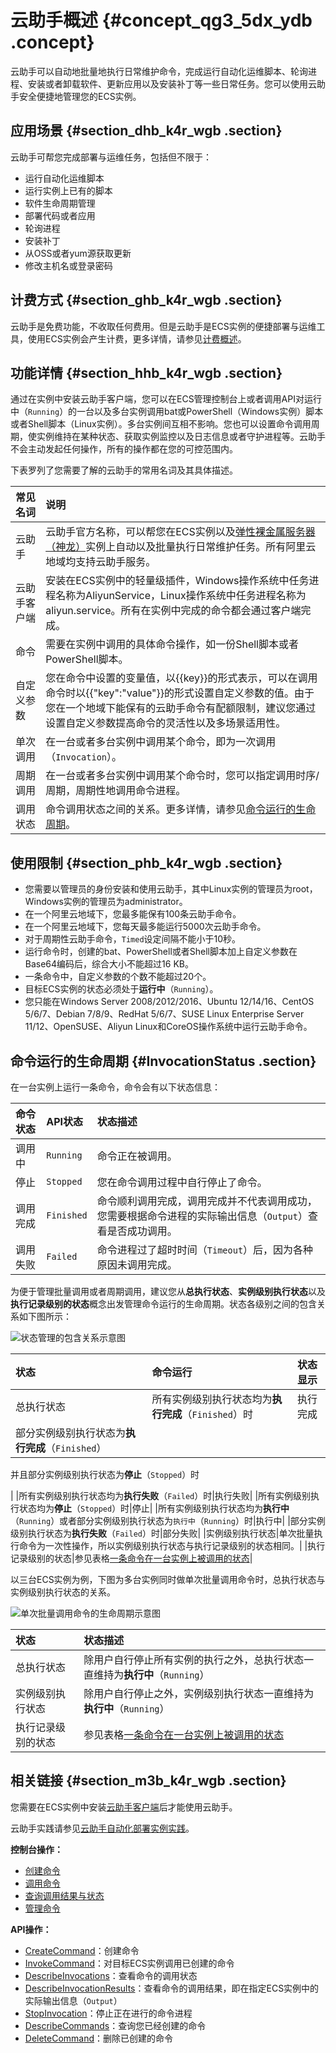 # 云助手概述 {#concept_qg3_5dx_ydb .concept}

云助手可以自动地批量地执行日常维护命令，完成运行自动化运维脚本、轮询进程、安装或者卸载软件、更新应用以及安装补丁等一些日常任务。您可以使用云助手安全便捷地管理您的ECS实例。

## 应用场景 {#section_dhb_k4r_wgb .section}

云助手可帮您完成部署与运维任务，包括但不限于：

-   运行自动化运维脚本
-   运行实例上已有的脚本
-   软件生命周期管理
-   部署代码或者应用
-   轮询进程
-   安装补丁
-   从OSS或者yum源获取更新
-   修改主机名或登录密码

## 计费方式 {#section_ghb_k4r_wgb .section}

云助手是免费功能，不收取任何费用。但是云助手是ECS实例的便捷部署与运维工具，使用ECS实例会产生计费，更多详情，请参见[计费概述](../../../../intl.zh-CN/产品定价/计费概述.md#)。

## 功能详情 {#section_hhb_k4r_wgb .section}

通过在实例中安装云助手客户端，您可以在ECS管理控制台上或者调用API对运行中（`Running`）的一台以及多台实例调用bat或PowerShell（Windows实例）脚本或者Shell脚本（Linux实例）。多台实例间互相不影响。您也可以设置命令调用周期，使实例维持在某种状态、获取实例监控以及日志信息或者守护进程等。云助手不会主动发起任何操作，所有的操作都在您的可控范围内。

下表罗列了您需要了解的云助手的常用名词及其具体描述。

|常见名词|说明|
|:---|:-|
|云助手|云助手官方名称，可以帮您在ECS实例以及[弹性裸金属服务器（神龙）](../../../../intl.zh-CN/实例/选择实例规格/弹性裸金属服务器（神龙）/什么是弹性裸金属服务器.md#)实例上自动以及批量执行日常维护任务。所有阿里云地域均支持云助手服务。|
|云助手客户端|安装在ECS实例中的轻量级插件，Windows操作系统中任务进程名称为AliyunService，Linux操作系统中任务进程名称为aliyun.service。所有在实例中完成的命令都会通过客户端完成。|
|命令|需要在实例中调用的具体命令操作，如一份Shell脚本或者PowerShell脚本。|
|自定义参数|您在命令中设置的变量值，以\{\{key\}\}的形式表示，可以在调用命令时以\{\{"key":"value"\}\}的形式设置自定义参数的值。由于您在一个地域下能保有的云助手命令有配额限制，建议您通过设置自定义参数提高命令的灵活性以及多场景适用性。|
|单次调用|在一台或者多台实例中调用某个命令，即为一次调用（`Invocation`）。|
|周期调用|在一台或者多台实例中调用某个命令时，您可以指定调用时序/周期，周期性地调用命令进程。|
|调用状态|命令调用状态之间的关系。更多详情，请参见[命令运行的生命周期](intl.zh-CN/部署与运维/云助手/云助手概述.md#)。|

## 使用限制 {#section_phb_k4r_wgb .section}

-   您需要以管理员的身份安装和使用云助手，其中Linux实例的管理员为root，Windows实例的管理员为administrator。
-   在一个阿里云地域下，您最多能保有100条云助手命令。
-   在一个阿里云地域下，您每天最多能运行5000次云助手命令。
-   对于周期性云助手命令，`Timed`设定间隔不能小于10秒。
-   运行命令时，创建的bat、PowerShell或者Shell脚本加上自定义参数在Base64编码后，综合大小不能超过16 KB。
-   一条命令中，自定义参数的个数不能超过20个。
-   目标ECS实例的状态必须处于**运行中**（`Running`）。
-   您只能在Windows Server 2008/2012/2016、Ubuntu 12/14/16、CentOS 5/6/7、Debian 7/8/9、RedHat 5/6/7、SUSE Linux Enterprise Server 11/12、OpenSUSE、Aliyun Linux和CoreOS操作系统中运行云助手命令。

## 命令运行的生命周期 {#InvocationStatus .section}

在一台实例上运行一条命令，命令会有以下状态信息：

|命令状态|API状态|状态描述|
|:---|:----|:---|
|调用中|`Running`|命令正在被调用。|
|停止|`Stopped`|您在命令调用过程中自行停止了命令。|
|调用完成|`Finished`|命令顺利调用完成，调用完成并不代表调用成功，您需要根据命令进程的实际输出信息（`Output`）查看是否成功调用。|
|调用失败|`Failed`|命令进程过了超时时间（`Timeout`）后，因为各种原因未调用完成。|

为便于管理批量调用或者周期调用，建议您从**总执行状态**、**实例级别执行状态**以及**执行记录级别的状态**概念出发管理命令运行的生命周期。状态各级别之间的包含关系如下图所示：

![](images/5245_zh-CN.png "状态管理的包含关系示意图")

|状态|命令运行|状态显示|
|:-|:---|:---|
|总执行状态|所有实例级别执行状态均为**执行完成**（`Finished`）时|执行完成|
| 部分实例级别执行状态为**执行完成**（`Finished`）

 并且部分实例级别执行状态为**停止**（`Stopped`）时

 |
|所有实例级别执行状态均为**执行失败**（`Failed`）时|执行失败|
|所有实例级别执行状态均为**停止**（`Stopped`）时|停止|
|所有实例级别执行状态均为**执行中**（`Running`）或者部分实例级别执行状态为`执行中`（`Running`）时|执行中|
|部分实例级别执行状态为**执行失败**（`Failed`）时|部分失败|
|实例级别执行状态|单次批量执行命令为一次性操作，所以实例级别执行状态与执行记录级别的状态相同。|
|执行记录级别的状态|参见表格[一条命令在一台实例上被调用的状态](intl.zh-CN/部署与运维/云助手/云助手概述.md#)|

以三台ECS实例为例，下图为多台实例同时做单次批量调用命令时，总执行状态与实例级别执行状态的关系。

![](images/5246_zh-CN.png "单次批量调用命令的生命周期示意图")

|状态|状态描述|
|:-|:---|
|总执行状态|除用户自行停止所有实例的执行之外，总执行状态一直维持为**执行中**（`Running`）|
|实例级别执行状态|除用户自行停止之外，实例级别执行状态一直维持为**执行中**（`Running`）|
|执行记录级别的状态|参见表格[一条命令在一台实例上被调用的状态](intl.zh-CN/部署与运维/云助手/云助手概述.md#)|

## 相关链接 {#section_m3b_k4r_wgb .section}

您需要在ECS实例中安装[云助手客户端](../../../../intl.zh-CN/部署与运维/云助手/配置云助手客户端.md#)后才能使用云助手。

云助手实践请参见[云助手自动化部署实例实践](../../../../intl.zh-CN/部署与运维/云助手/云助手自动化部署实践.md#)。

**控制台操作：** 

-   [创建命令](../../../../intl.zh-CN/部署与运维/云助手/使用云助手/新建命令.md#)
-   [调用命令](../../../../intl.zh-CN/部署与运维/云助手/使用云助手/执行命令.md#)
-   [查询调用结果与状态](../../../../intl.zh-CN/部署与运维/云助手/使用云助手/查询执行结果与状态.md#)
-   [管理命令](../../../../intl.zh-CN/部署与运维/云助手/使用云助手/管理命令.md#)

**API操作：**

-   [CreateCommand](../../../../intl.zh-CN/API参考/云助手/CreateCommand.md#)：创建命令
-   [InvokeCommand](../../../../intl.zh-CN/API参考/云助手/InvokeCommand.md#)：对目标ECS实例调用已创建的命令
-   [DescribeInvocations](../../../../intl.zh-CN/API参考/云助手/DescribeInvocations.md#)：查看命令的调用状态
-   [DescribeInvocationResults](../../../../intl.zh-CN/API参考/云助手/DescribeInvocationResults.md#)：查看命令的调用结果，即在指定ECS实例中的实际输出信息（`Output`）
-   [StopInvocation](../../../../intl.zh-CN/API参考/云助手/StopInvocation.md#)：停止正在进行的命令进程
-   [DescribeCommands](../../../../intl.zh-CN/API参考/云助手/DescribeCommands.md#)：查询您已经创建的命令
-   [DeleteCommand](../../../../intl.zh-CN/API参考/云助手/DeleteCommand.md#)：删除已创建的命令

